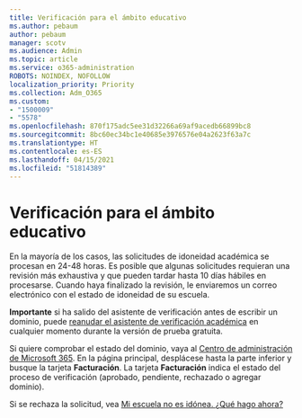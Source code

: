 ```yaml
---
title: Verificación para el ámbito educativo
ms.author: pebaum
author: pebaum
manager: scotv
ms.audience: Admin
ms.topic: article
ms.service: o365-administration
ROBOTS: NOINDEX, NOFOLLOW
localization_priority: Priority
ms.collection: Adm_O365
ms.custom:
- "1500009"
- "5578"
ms.openlocfilehash: 870f175adc5ee31d32266a69af9acedb66899bc8
ms.sourcegitcommit: 8bc60ec34bc1e40685e3976576e04a2623f63a7c
ms.translationtype: HT
ms.contentlocale: es-ES
ms.lasthandoff: 04/15/2021
ms.locfileid: "51814389"
---
```

# <a name="edu-verification"></a>Verificación para el ámbito educativo

En la mayoría de los casos, las solicitudes de idoneidad académica se procesan en 24-48 horas. Es posible que algunas solicitudes requieran una revisión más exhaustiva y que pueden tardar hasta 10 días hábiles en procesarse. Cuando haya finalizado la revisión, le enviaremos un correo electrónico con el estado de idoneidad de su escuela.

**Importante** si ha salido del asistente de verificación antes de escribir un dominio, puede [reanudar el asistente de verificación académica](https://go.microsoft.com/fwlink/p/?linkid=2135255) en cualquier momento durante la versión de prueba gratuita.

Si quiere comprobar el estado del dominio, vaya al [Centro de administración de Microsoft 365](https://go.microsoft.com/fwlink/p/?linkid=2024339). En la página principal, desplácese hasta la parte inferior y busque la tarjeta **Facturación**. La tarjeta **Facturación** indica el estado del proceso de verificación (aprobado, pendiente, rechazado o agregar dominio).

Si se rechaza la solicitud, vea [Mi escuela no es idónea. ¿Qué hago ahora?](https://docs.microsoft.com/microsoft-365/commerce/subscriptions/verify-academic-eligibility#my-school-isnt-eligible-what-do-i-do-now)